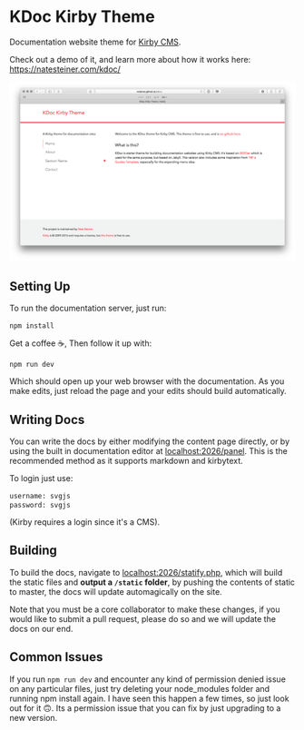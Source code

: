 # KDoc Kirby Theme
Documentation website theme for [Kirby CMS](http://getkirby.com).

Check out a demo of it, and learn more about how it works here:
https://natesteiner.com/kdoc/

![KDoc Screenshot](kdoc-screenshot.png)

## Setting Up

To run the documentation server, just run:

```
npm install
```

Get a coffee ☕️, Then follow it up with:

```
npm run dev
```

Which should open up your web browser with the documentation. As you make edits, just reload the page and your edits should build automatically.


## Writing Docs

You can write the docs by either modifying the content page directly, or by using the built in documentation editor at [localhost:2026/panel](http://localhost:2026/panel). This is the recommended method as it supports markdown and kirbytext.

To login just use:

    username: svgjs
    password: svgjs

(Kirby requires a login since it's a CMS).


## Building

To build the docs, navigate to [localhost:2026/statify.php](localhost:2026/statify.php), which will build the static files and **output a `/static` folder**, by pushing the contents of static to master, the docs will update automagically on the site.

Note that you must be a core collaborator to make these changes, if you would like to submit a pull request, please do so and we will update the docs on our end.


## Common Issues

If you run `npm run dev` and encounter any kind of permission denied issue on any particular files, just try deleting your node_modules folder and running npm install again. I have seen this happen a few times, so just look out for it 🙃. Its a permission issue that you can fix by just upgrading to a new version.
